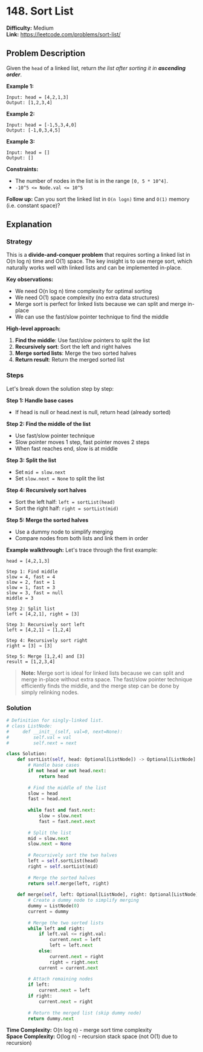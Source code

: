 # 148. Sort List

**Difficulty:** Medium  
**Link:** https://leetcode.com/problems/sort-list/

## Problem Description

Given the `head` of a linked list, return *the list after sorting it in **ascending order***.

**Example 1:**
```
Input: head = [4,2,1,3]
Output: [1,2,3,4]
```

**Example 2:**
```
Input: head = [-1,5,3,4,0]
Output: [-1,0,3,4,5]
```

**Example 3:**
```
Input: head = []
Output: []
```

**Constraints:**
- The number of nodes in the list is in the range `[0, 5 * 10^4]`.
- `-10^5 <= Node.val <= 10^5`

**Follow up:** Can you sort the linked list in `O(n logn)` time and `O(1)` memory (i.e. constant space)?

## Explanation

### Strategy

This is a **divide-and-conquer problem** that requires sorting a linked list in O(n log n) time and O(1) space. The key insight is to use merge sort, which naturally works well with linked lists and can be implemented in-place.

**Key observations:**
- We need O(n log n) time complexity for optimal sorting
- We need O(1) space complexity (no extra data structures)
- Merge sort is perfect for linked lists because we can split and merge in-place
- We can use the fast/slow pointer technique to find the middle

**High-level approach:**
1. **Find the middle**: Use fast/slow pointers to split the list
2. **Recursively sort**: Sort the left and right halves
3. **Merge sorted lists**: Merge the two sorted halves
4. **Return result**: Return the merged sorted list

### Steps

Let's break down the solution step by step:

**Step 1: Handle base cases**
- If head is null or head.next is null, return head (already sorted)

**Step 2: Find the middle of the list**
- Use fast/slow pointer technique
- Slow pointer moves 1 step, fast pointer moves 2 steps
- When fast reaches end, slow is at middle

**Step 3: Split the list**
- Set `mid = slow.next`
- Set `slow.next = None` to split the list

**Step 4: Recursively sort halves**
- Sort the left half: `left = sortList(head)`
- Sort the right half: `right = sortList(mid)`

**Step 5: Merge the sorted halves**
- Use a dummy node to simplify merging
- Compare nodes from both lists and link them in order

**Example walkthrough:**
Let's trace through the first example:

```
head = [4,2,1,3]

Step 1: Find middle
slow = 4, fast = 4
slow = 2, fast = 1
slow = 1, fast = 3
slow = 3, fast = null
middle = 3

Step 2: Split list
left = [4,2,1], right = [3]

Step 3: Recursively sort left
left = [4,2,1] → [1,2,4]

Step 4: Recursively sort right
right = [3] → [3]

Step 5: Merge [1,2,4] and [3]
result = [1,2,3,4]
```

> **Note:** Merge sort is ideal for linked lists because we can split and merge in-place without extra space. The fast/slow pointer technique efficiently finds the middle, and the merge step can be done by simply relinking nodes.

### Solution

```python
# Definition for singly-linked list.
# class ListNode:
#     def __init__(self, val=0, next=None):
#         self.val = val
#         self.next = next

class Solution:
    def sortList(self, head: Optional[ListNode]) -> Optional[ListNode]:
        # Handle base cases
        if not head or not head.next:
            return head
        
        # Find the middle of the list
        slow = head
        fast = head.next
        
        while fast and fast.next:
            slow = slow.next
            fast = fast.next.next
        
        # Split the list
        mid = slow.next
        slow.next = None
        
        # Recursively sort the two halves
        left = self.sortList(head)
        right = self.sortList(mid)
        
        # Merge the sorted halves
        return self.merge(left, right)
    
    def merge(self, left: Optional[ListNode], right: Optional[ListNode]) -> Optional[ListNode]:
        # Create a dummy node to simplify merging
        dummy = ListNode(0)
        current = dummy
        
        # Merge the two sorted lists
        while left and right:
            if left.val <= right.val:
                current.next = left
                left = left.next
            else:
                current.next = right
                right = right.next
            current = current.next
        
        # Attach remaining nodes
        if left:
            current.next = left
        if right:
            current.next = right
        
        # Return the merged list (skip dummy node)
        return dummy.next
```

**Time Complexity:** O(n log n) - merge sort time complexity  
**Space Complexity:** O(log n) - recursion stack space (not O(1) due to recursion) 